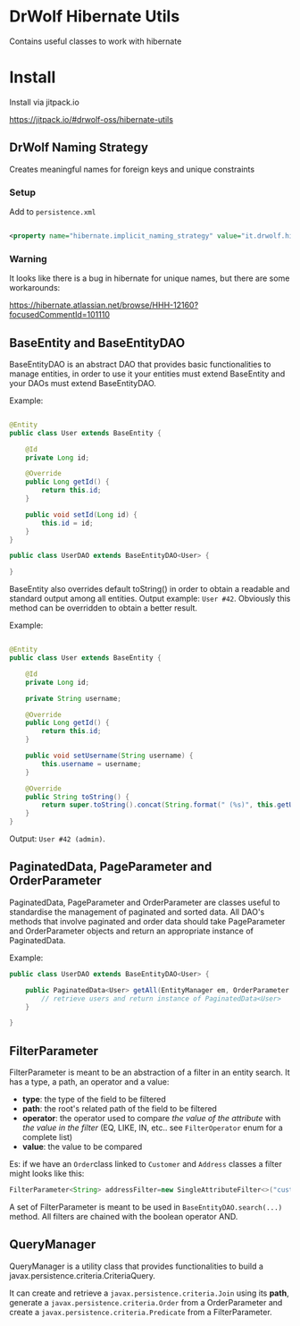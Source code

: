 # DrWolf Hibernate Utils

Contains useful classes to work with hibernate

# Install

Install via jitpack.io

https://jitpack.io/#drwolf-oss/hibernate-utils

## DrWolf Naming Strategy

Creates meaningful names for foreign keys and unique constraints

### Setup

Add to `persistence.xml`

```xml

<property name="hibernate.implicit_naming_strategy" value="it.drwolf.hibernate.utils.DrWolfNamingStrategy"/>
```

### Warning

It looks like there is a bug in hibernate for unique names, but there are some workarounds:

https://hibernate.atlassian.net/browse/HHH-12160?focusedCommentId=101110

## BaseEntity and BaseEntityDAO

BaseEntityDAO is an abstract DAO that provides basic functionalities to manage entities, in order to use it your
entities must extend BaseEntity and your DAOs must extend BaseEntityDAO.

Example:

```java

@Entity
public class User extends BaseEntity {

	@Id
	private Long id;

	@Override
	public Long getId() {
		return this.id;
	}

	public void setId(Long id) {
		this.id = id;
	}
}
```

```java
public class UserDAO extends BaseEntityDAO<User> {

}
```

BaseEntity also overrides default toString() in order to obtain a readable and standard output among all entities.
Output example: `User #42`. Obviously this method can be overridden to obtain a better result.

Example:

```java

@Entity
public class User extends BaseEntity {

	@Id
	private Long id;

	private String username;

	@Override
	public Long getId() {
		return this.id;
	}

	public void setUsername(String username) {
		this.username = username;
	}

	@Override
	public String toString() {
		return super.toString().concat(String.format(" (%s)", this.getUsername()));
	}
}
```

Output: `User #42 (admin)`.

## PaginatedData, PageParameter and OrderParameter

PaginatedData, PageParameter and OrderParameter are classes useful to standardise the management of paginated and sorted
data. All DAO's methods that involve paginated and order data should take PageParameter and OrderParameter objects and
return an appropriate instance of PaginatedData.

Example:

```java
public class UserDAO extends BaseEntityDAO<User> {

	public PaginatedData<User> getAll(EntityManager em, OrderParameter order, PageParameter page) {
		// retrieve users and return instance of PaginatedData<User>
	}

}
```

## FilterParameter

FilterParameter is meant to be an abstraction of a filter in an entity search. It has a type, a path, an operator and a
value:

- **type**: the type of the field to be filtered
- **path**: the root's related path of the field to be filtered
- **operator**: the operator used to compare *the value of the attribute* with *the value in the filter* (EQ, LIKE, IN,
  etc.. see `FilterOperator` enum for a complete list)
- **value**: the value to be compared

Es: if we have an `Order`class linked to `Customer` and `Address` classes a filter might looks like this:

```java
FilterParameter<String> addressFilter=new SingleAttributeFilter<>("customer.address.city",FilterOperator.LIKE,"Flor");
```

A set of FilterParameter is meant to be used in `BaseEntityDAO.search(...)` method. All filters are chained with the
boolean operator AND.

## QueryManager

QueryManager is a utility class that provides functionalities to build a javax.persistence.criteria.CriteriaQuery.

It can create and retrieve a `javax.persistence.criteria.Join` using its **path**, generate a
`javax.persistence.criteria.Order` from a OrderParameter and create a `javax.persistence.criteria.Predicate` from a
FilterParameter.
